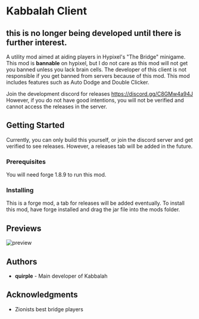 # Kabbalah Client

## this is no longer being developed until there is further interest.

A utility mod aimed at aiding players in Hypixel's "The Bridge" minigame. This mod is **bannable** on hypixel, but I do not care as this mod will not get you banned unless you lack brain cells. The developer of this client is not responsible if you get banned from servers because of this mod. This mod includes features such as Auto Dodge and Double Clicker. 

Join the development discord for releases https://discord.gg/C8GMw4a94J
However, if you do not have good intentions, you will not be verified and cannot access the releases in the server.

## Getting Started

Currently, you can only build this yourself, or join the discord server and get verified to see releases. However, a releases tab will be added in the future.

### Prerequisites

You will need forge 1.8.9 to run this mod.

### Installing

This is a forge mod, a tab for releases will be added eventually. To install this mod, have forge installed and drag the jar file into the mods folder.

## Previews

![preview](https://i.imgur.com/0YNfQw0.png)

## Authors

* **quirple** - Main developer of Kabbalah

## Acknowledgments

* Zionists best bridge players
